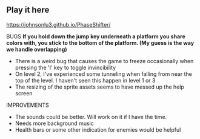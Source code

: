 ## Play it here
https://johnsonlu3.github.io/PhaseShifter/

BUGS
**If you hold down the jump key underneath a platform you share colors with, you stick to the bottom of the platform. (My guess is the way we handle overlapping)**
- There is a weird bug that causes the game to freeze occasionally when pressing the 'I' key to toggle invincibility
- On level 2, I've experienced some tunneling when falling from near the top of the level. I haven't seen this happen in level 1 or 3
- The resizing of the sprite assets seems to have messed up the help screen


IMPROVEMENTS
- The sounds could be better. Will work on it if I have the time.
- Needs more background music
- Health bars or some other indication for enemies would be helpful
